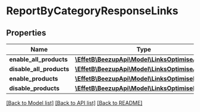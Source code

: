 # ReportByCategoryResponseLinks

## Properties
Name | Type | Description | Notes
------------ | ------------- | ------------- | -------------
**enable_all_products** | [**\EffetB\BeezupApi\Model\LinksOptimiseAllLink**](LinksOptimiseAllLink.md) |  | [optional] 
**disable_all_products** | [**\EffetB\BeezupApi\Model\LinksOptimiseAllLink**](LinksOptimiseAllLink.md) |  | [optional] 
**enable_products** | [**\EffetB\BeezupApi\Model\LinksOptimiseLink**](LinksOptimiseLink.md) |  | [optional] 
**disable_products** | [**\EffetB\BeezupApi\Model\LinksOptimiseLink**](LinksOptimiseLink.md) |  | [optional] 

[[Back to Model list]](../README.md#documentation-for-models) [[Back to API list]](../README.md#documentation-for-api-endpoints) [[Back to README]](../README.md)


